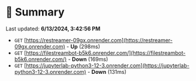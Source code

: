 # 📖 Summary
Last updated: **6/13/2024, 3:42:56 PM**

- `GET` [https://restreamer-09gx.onrender.com](https://restreamer-09gx.onrender.com) - **Up** (298ms)
- `GET` [https://filestreambot-b5k6.onrender.com/](https://filestreambot-b5k6.onrender.com/) - **Down** (169ms)
- `GET` [https://jupyterlab-python3-12-3.onrender.com](https://jupyterlab-python3-12-3.onrender.com) - **Down** (131ms)
